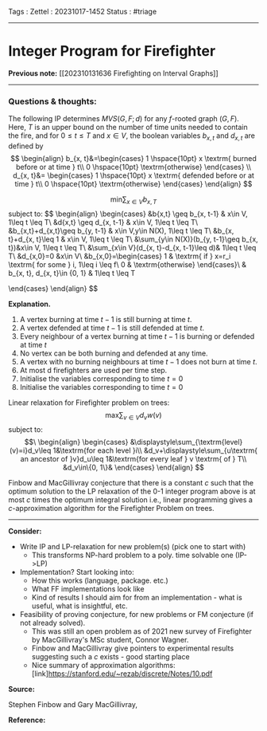 Tags :
Zettel :  20231017-1452
Status : #triage 

-----

# Integer Program for Firefighter

**Previous note:** [[202310131636 Firefighting on Interval Graphs]]

-----

### Questions & thoughts:

The following IP determines $MVS(G,F;d)$ for any $f$-rooted graph $(G,F)$. Here, $T$ is an upper bound on the number of time units needed to contain the fire, and for $0\leq t\leq T$ and $x\in V$, the boolean variables $b_{x,t}$ and $d_{x,t}$ are defined by
$$
\begin{align}
b_{x, t}&=\begin{cases}
1 \hspace{10pt} x \textrm{ burned before or at time } t\\
0 \hspace{10pt} \textrm{otherwise}
\end{cases}
\\
d_{x, t}&= \begin{cases}
1 \hspace{10pt} x \textrm{ defended before or at time } t\\
0 \hspace{10pt} \textrm{otherwise}
\end{cases}
\end{align}
$$


$$
\displaystyle\textrm{min}\sum_{x\in V}b_{x,T}
$$
subject to:
$$
\begin{align}
\begin{cases}
&b{x,t} \geq b_{x, t-1} & x\in V, 1\leq t \leq T\\
&d{x,t} \geq d_{x, t-1} & x\in V, 1\leq t \leq T\\
&b_{x,t}+d_{x,t}\geq b_{y, t-1} & x\in V,y\in N(X), 1\leq t \leq T\\
&b_{x, t}+d_{x, t}\leq 1 & x\in V, 1\leq t \leq T\\
&\sum_{y\in N(X)}(b_{y, t-1}\geq b_{x, t})&x\in V, 1\leq t \leq T\\
&\sum_{x\in V}(d_{x, t}-d_{x, t-1}\leq d)& 1\leq t \leq T\\
&d_{x,0}=0 &x\in V\\
&b_{x,0}=\begin{cases}
		     1 & \textrm{ if } x=r_i \textrm{ for some } i, 1\leq i \leq f\\
		     0 & \textrm{otherwise}
		 \end{cases}\\
& b_{x, t}, d_{x, t}\in \{0, 1\} & 1\leq t \leq T

\end{cases}
\end{align}
$$

**Explanation.** 
1. A vertex burning at time $t − 1$ is still burning at time $t$. 
2. A vertex defended at time $t-1$ is still defended at time $t$.
3. Every neighbour of a vertex burning at time $t−1$ is burning or defended at time $t$
4. No vertex can be both burning and defended at any time. 
5. A vertex with no burning neighbours at time $t − 1$ does not burn at time $t$. 
6. At most d firefighters are used per time step. 
7. Initialise the variables corresponding to time $t = 0$
8. Initialise the variables corresponding to time $t = 0$

Linear relaxation for Firefighter problem on trees:
$$\textrm{max}\sum_{v\in V}d_vw(v)$$
subject to:
$$\
\begin{align}
\begin{cases}
&\displaystyle\sum_{\textrm{level}(v)=i}d_v\leq 1&\textrm{for each level }i\\
&d_v+\displaystyle\sum_{u\textrm{ an ancestor of }v}d_u\leq 1&\textrm{for every leaf } v \textrm{ of } T\\
&d_v\in\{0, 1\}&
\end{cases}
\end{align}
$$

Finbow and MacGillivray conjecture that there is a constant $c$ such that the optimum solution to the LP relaxation of the 0-1 integer program above is at most $c$ times the optimum integral solution i.e., linear programming gives a $c$-approximation algorithm for the Firefighter Problem on trees.

-----
 
**Consider:**

 - Write IP and LP-relaxation for new problem(s) (pick one to start with)
	 - This transforms NP-hard problem to a poly. time solvable one (IP->LP)
 - Implementation? Start looking into:
	 - How this works (language, package. etc.)
	 - What FF implementations look like
	 - Kind of results I should aim for from an implementation - what is useful, what is insightful, etc.
 - Feasibility of proving conjecture, for new problems or FM conjecture (if not already solved).
	 - This was still an open problem as of 2021 new survey of Firefighter by MacGillivray's MSc student, Connor Wagner.
	 - Finbow and MacGillivray give pointers to experimental results suggesting such a $c$ exists - good starting place
	 - Nice summary of approximation algorithms: [link]https://stanford.edu/~rezab/discrete/Notes/10.pdf


**Source:** 

Stephen Finbow and Gary MacGillivray, 


**Reference:** 
